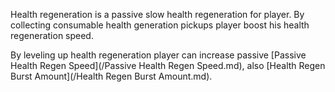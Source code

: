 Health regeneration is a passive slow health regeneration for player. By collecting consumable health generation pickups player boost his health regeneration speed.

By leveling up health regeneration player can increase passive [Passive Health Regen Speed](/Passive Health Regen Speed.md), also [Health Regen Burst Amount](/Health Regen Burst Amount.md).